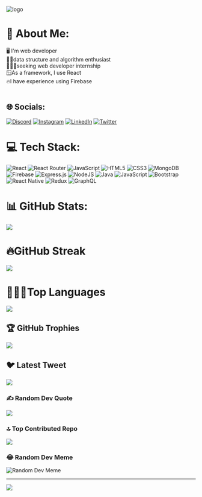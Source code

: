 ![logo](https://images.pexels.com/photos/19160030/pexels-photo-19160030/free-photo-of-city-by-the-lake-in-black-and-white.jpeg?auto=compress&cs=tinysrgb&w=1260&h=750&dpr=2)
# 💫 About Me:
🖥️ I'm web developer <br>🧑‍💻data structure and algorithm enthusiast<br>🧑🏾‍🏭seeking web developer internship<br>🪟As a framework, I use React<br>🔥I have experience using Firebase <br><br>


## 🌐 Socials:
[![Discord](https://img.shields.io/badge/Discord-%237289DA.svg?logo=discord&logoColor=white)](https://discord.gg/the_berillium) [![Instagram](https://img.shields.io/badge/Instagram-%23E4405F.svg?logo=Instagram&logoColor=white)](https://instagram.com/instagram.com/ankit.maury.a) [![LinkedIn](https://img.shields.io/badge/LinkedIn-%230077B5.svg?logo=linkedin&logoColor=white)](https://linkedin.com/in/https://www.linkedin.com/in/ankitmauryaweb)  [![Twitter](https://img.shields.io/badge/Twitter-%231DA1F2.svg?logo=Twitter&logoColor=white)](https://x.com/theankitmaurya_) 

# 💻 Tech Stack:
![React](https://img.shields.io/badge/react-%2320232a.svg?style=for-the-badge&logo=react&logoColor=%2361DAFB) ![React Router](https://img.shields.io/badge/React_Router-CA4245?style=for-the-badge&logo=react-router&logoColor=white) ![JavaScript](https://img.shields.io/badge/javascript-%23323330.svg?style=for-the-badge&logo=javascript&logoColor=%23F7DF1E) ![HTML5](https://img.shields.io/badge/html5-%23E34F26.svg?style=for-the-badge&logo=html5&logoColor=white) ![CSS3](https://img.shields.io/badge/css3-%231572B6.svg?style=for-the-badge&logo=css3&logoColor=white) ![MongoDB](https://img.shields.io/badge/MongoDB-%234ea94b.svg?style=for-the-badge&logo=mongodb&logoColor=white) ![Firebase](https://img.shields.io/badge/firebase-%23039BE5.svg?style=for-the-badge&logo=firebase) ![Express.js](https://img.shields.io/badge/express.js-%23404d59.svg?style=for-the-badge&logo=express&logoColor=%2361DAFB) ![NodeJS](https://img.shields.io/badge/node.js-6DA55F?style=for-the-badge&logo=node.js&logoColor=white) ![Java](https://img.shields.io/badge/java-%23ED8B00.svg?style=for-the-badge&logo=java&logoColor=white) ![JavaScript](https://img.shields.io/badge/javascript-%23323330.svg?style=for-the-badge&logo=javascript&logoColor=%23F7DF1E) ![Bootstrap](https://img.shields.io/badge/bootstrap-%23563D7C.svg?style=for-the-badge&logo=bootstrap&logoColor=white) ![React Native](https://img.shields.io/badge/react_native-%2320232a.svg?style=for-the-badge&logo=react&logoColor=%2361DAFB) ![Redux](https://img.shields.io/badge/redux-%23593d88.svg?style=for-the-badge&logo=redux&logoColor=white) ![GraphQL](https://img.shields.io/badge/-GraphQL-E10098?style=for-the-badge&logo=graphql&logoColor=white)
# 📊 GitHub Stats:
![](https://github-readme-stats.vercel.app/api?username=AnkitMaurya&theme=nightowl&hide_border=false&count_private=true&show_icons=true)
# 🔥GitHub Streak
![](https://github-readme-streak-stats.herokuapp.com/?user=AnkitMaurya&theme=nightowl&hide_border=false)
# 🧑🏾‍💻Top Languages
![](https://github-readme-stats.vercel.app/api/top-langs/?username=AnkitMaurya&theme=nightowl&hide_border=false&layout=compact)
## 🏆 GitHub Trophies
![](https://github-profile-trophy.vercel.app/?username=AnkitMaurya&theme=radical&no-frame=false&no-bg=true&margin-w=4)

## 🐦 Latest Tweet
[![](https://gtce.itsvg.in/api?username=AnkitMaurya)](https://github.com/VishwaGauravIn/github-twitter-card-embed)

### ✍️ Random Dev Quote
![](https://quotes-github-readme.vercel.app/api?type=horizontal&theme=radical)

### 🔝 Top Contributed Repo
![](https://github-contributor-stats.vercel.app/api?username=AnkitMaurya&limit=5&theme=dark&combine_all_yearly_contributions=true)

### 😂 Random Dev Meme
![Random Dev Meme](https://media.giphy.com/media/v1.Y2lkPTc5MGI3NjExMnE0cmlpdWh5aTRkMjhldDNkenZwcHJwcGpqdmY3OTJtaTMwbjlxMyZlcD12MV9pbnRlcm5hbF9naWZfYnlfaWQmY3Q9Zw/13FrpeVH09Zrb2/giphy.gif)

---
[![](https://visitcount.itsvg.in/api?id=AnkitMaurya&icon=0&color=0)](https://visitcount.itsvg.in)
